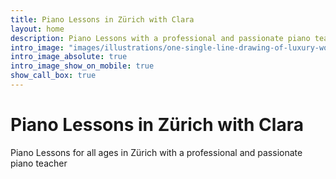 ```yaml
---
title: Piano Lessons in Zürich with Clara
layout: home
description: Piano Lessons with a professional and passionate piano teacher in Zürich Oerlikon and home visits in Zürich
intro_image: "images/illustrations/one-single-line-drawing-of-luxury-wooden-grand-piano-modern-classical-music-instruments-concept-continuous-line-draw-design-illustration-graphic-vector.jpg"
intro_image_absolute: true
intro_image_show_on_mobile: true
show_call_box: true
---
```


<head> 
  <!-- Global site tag (gtag.js) - Google Analytics -->
<script async src="https://www.googletagmanager.com/gtag/js?id=G-PXFEGS921X"></script>
<script>
  window.dataLayer = window.dataLayer || [];
  function gtag(){dataLayer.push(arguments);}
  gtag('js', new Date());

  gtag('config', 'G-PXFEGS921X');
</script>

# Piano Lessons in Zürich with Clara

Piano Lessons for all ages in Zürich with a professional and passionate piano teacher 
